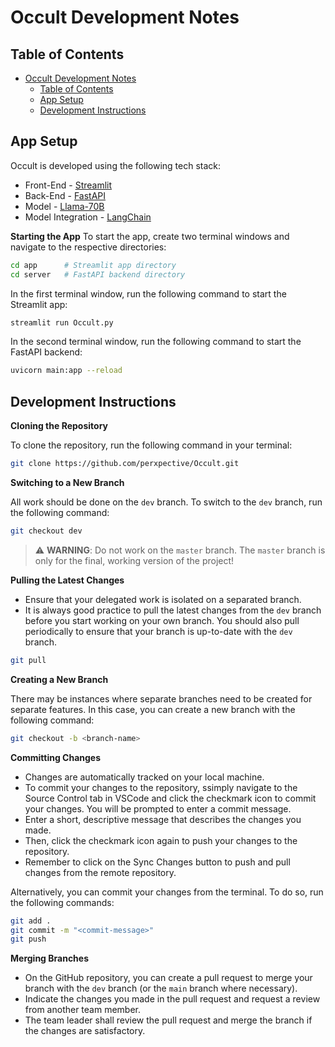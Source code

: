 # Occult Development Notes

## Table of Contents
- [Occult Development Notes](#occult-development-notes)
  - [Table of Contents](#table-of-contents)
  - [App Setup](#app-setup)
  - [Development Instructions](#development-instructions)

## App Setup
Occult is developed using the following tech stack:
- Front-End - [Streamlit](https://streamlit.io/)
- Back-End - [FastAPI](https://fastapi.tiangolo.com/)
- Model - [Llama-70B](https://huggingface.co/meta-llama/Llama-2-70b-hf)
- Model Integration - [LangChain](https://langchain.com/)

**Starting the App**
To start the app, create two terminal windows and navigate to the respective directories:
```bash
cd app      # Streamlit app directory
cd server   # FastAPI backend directory
```

In the first terminal window, run the following command to start the Streamlit app:
```bash
streamlit run Occult.py
```

In the second terminal window, run the following command to start the FastAPI backend:
```bash
uvicorn main:app --reload
```

## Development Instructions
**Cloning the Repository**

To clone the repository, run the following command in your terminal:
```bash
git clone https://github.com/perxpective/Occult.git
```

**Switching to a New Branch**

All work should be done on the `dev` branch. To switch to the `dev` branch, run the following command:
```bash
git checkout dev
```

> ⚠ **WARNING**: Do not work on the `master` branch. The `master` branch is only for the final, working version of the project!

**Pulling the Latest Changes**

- Ensure that your delegated work is isolated on a separated branch.
- It is always good practice to pull the latest changes from the `dev` branch before you start working on your own branch. You should also pull periodically to ensure that your branch is up-to-date with the `dev` branch.

```bash
git pull
```

**Creating a New Branch**

There may be instances where separate branches need to be created for separate features. In this case, you can create a new branch with the following command:

```bash
git checkout -b <branch-name>
```

**Committing Changes**

- Changes are automatically tracked on your local machine. 
- To commit your changes to the repository, ssimply navigate to the Source Control tab in VSCode and click the checkmark icon to commit your changes. You will be prompted to enter a commit message. 
- Enter a short, descriptive message that describes the changes you made. 
- Then, click the checkmark icon again to push your changes to the repository.
- Remember to click on the Sync Changes button to push and pull changes from the remote repository.

Alternatively, you can commit your changes from the terminal. To do so, run the following commands:

```bash
git add .
git commit -m "<commit-message>"
git push
```

**Merging Branches**

- On the GitHub repository, you can create a pull request to merge your branch with the `dev` branch (or the `main` branch where necessary).
- Indicate the changes you made in the pull request and request a review from another team member.
- The team leader shall review the pull request and merge the branch if the changes are satisfactory.